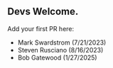## Devs Welcome.  
Add your first PR here:
- Mark Swardstrom (7/21/2023)
- Steven Rusciano (8/16/2023)
- Bob Gatewood (1/27/2025)